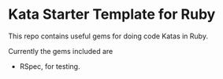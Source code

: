 # Kata Starter Template for Ruby

This repo contains useful gems for doing code Katas in Ruby.

Currently the gems included are 
  - RSpec, for testing.
